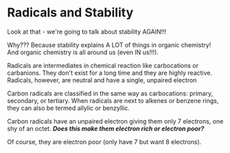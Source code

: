 # Radicals and Stability


Look at that - we're going to talk about stability AGAIN!!!

Why???  Because stability explains A LOT of things in organic chemistry!  And organic chemistry is all around us (even IN us!!!).

Radicals are intermediates in chemical reaction like carbocations or carbanions.  They don't exist for a long time and they are highly reactive. Radicals, however, are neutral and have a single, unpaired electron 

Carbon radicals are classified in the same way as carbocations: primary, secondary, or tertiary.  When radicals are next to alkenes or benzene rings, they can also be termed allylic or benzyllic.

Carbon radicals have an unpaired electron giving them only 7 electrons, one shy of an octet.  **_Does this make them electron rich or electron poor?_**

Of course, they are electron poor (only have 7 but want 8 electrons).  